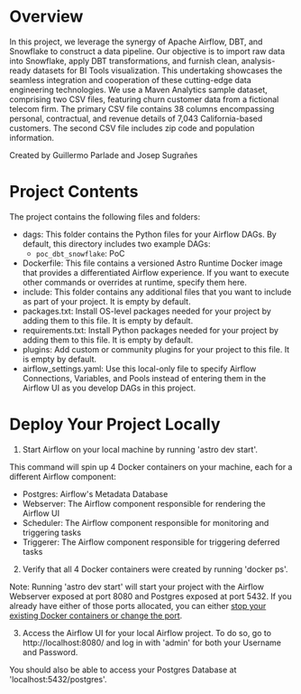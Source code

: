 Overview
========

In this project, we leverage the synergy of Apache Airflow, DBT, and Snowflake to construct a data pipeline. Our objective is to import raw data into Snowflake, apply DBT transformations, and furnish clean, analysis-ready datasets for BI Tools visualization. This undertaking showcases the seamless integration and cooperation of these cutting-edge data engineering technologies. We use a Maven Analytics sample dataset, comprising two CSV files, featuring churn customer data from a fictional telecom firm. The primary CSV file contains 38 columns encompassing personal, contractual, and revenue details of 7,043 California-based customers. The second CSV file includes zip code and population information.

Created by Guillermo Parlade and Josep Sugrañes


Project Contents
================

The project contains the following files and folders:

- dags: This folder contains the Python files for your Airflow DAGs. By default, this directory includes two example DAGs:
    - `poc_dbt_snowflake`: PoC 
- Dockerfile: This file contains a versioned Astro Runtime Docker image that provides a differentiated Airflow experience. If you want to execute other commands or overrides at runtime, specify them here.
- include: This folder contains any additional files that you want to include as part of your project. It is empty by default.
- packages.txt: Install OS-level packages needed for your project by adding them to this file. It is empty by default.
- requirements.txt: Install Python packages needed for your project by adding them to this file. It is empty by default.
- plugins: Add custom or community plugins for your project to this file. It is empty by default.
- airflow_settings.yaml: Use this local-only file to specify Airflow Connections, Variables, and Pools instead of entering them in the Airflow UI as you develop DAGs in this project.

Deploy Your Project Locally
===========================

1. Start Airflow on your local machine by running 'astro dev start'.

This command will spin up 4 Docker containers on your machine, each for a different Airflow component:

- Postgres: Airflow's Metadata Database
- Webserver: The Airflow component responsible for rendering the Airflow UI
- Scheduler: The Airflow component responsible for monitoring and triggering tasks
- Triggerer: The Airflow component responsible for triggering deferred tasks

2. Verify that all 4 Docker containers were created by running 'docker ps'.

Note: Running 'astro dev start' will start your project with the Airflow Webserver exposed at port 8080 and Postgres exposed at port 5432. If you already have either of those ports allocated, you can either [stop your existing Docker containers or change the port](https://docs.astronomer.io/astro/test-and-troubleshoot-locally#ports-are-not-available).

3. Access the Airflow UI for your local Airflow project. To do so, go to http://localhost:8080/ and log in with 'admin' for both your Username and Password.

You should also be able to access your Postgres Database at 'localhost:5432/postgres'.

